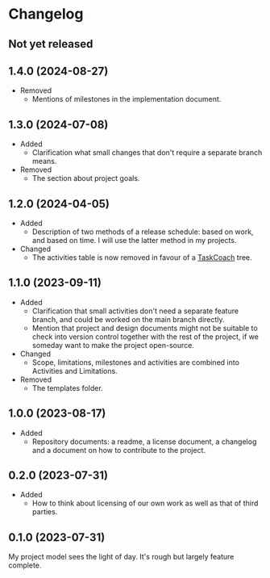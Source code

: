 # Changelog

## Not yet released

## 1.4.0 (2024-08-27)

- Removed
  - Mentions of milestones in the implementation document.


## 1.3.0 (2024-07-08)

- Added
  - Clarification what small changes that don't require a separate branch means.
- Removed
  - The section about project goals.

## 1.2.0 (2024-04-05)

- Added
  - Description of two methods of a release schedule: based on work, and based on time. I will use the latter method in my projects.
- Changed
  - The activities table is now removed in favour of a [TaskCoach](https://www.taskcoach.org/) tree.


## 1.1.0 (2023-09-11)

- Added
  - Clarification that small activities don't need a separate feature branch, and could be worked on the main branch directly.
  - Mention that project and design documents might not be suitable to check into version control together with the rest of the project, if we someday want to make the project open-source.
- Changed
  - Scope, limitations, milestones and activities are combined into Activities and Limitations.
- Removed
  - The templates folder.


## 1.0.0 (2023-08-17)

- Added
  - Repository documents: a readme, a license document, a changelog and a document on how to contribute to the project.

## 0.2.0 (2023-07-31)

- Added
  - How to think about licensing of our own work as well as that of third parties.

## 0.1.0 (2023-07-31)

My project model sees the light of day. It's rough but largely feature complete.

